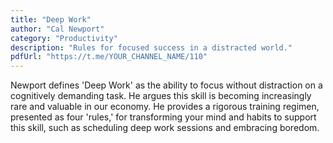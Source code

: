```yaml
---
title: "Deep Work"
author: "Cal Newport"
category: "Productivity"
description: "Rules for focused success in a distracted world."
pdfUrl: "https://t.me/YOUR_CHANNEL_NAME/110"
---
```

Newport defines 'Deep Work' as the ability to focus without distraction on a cognitively demanding task. He argues this skill is becoming increasingly rare and valuable in our economy. He provides a rigorous training regimen, presented as four 'rules,' for transforming your mind and habits to support this skill, such as scheduling deep work sessions and embracing boredom.
